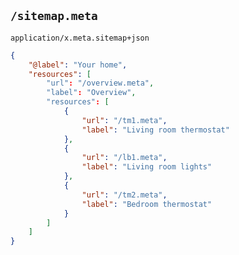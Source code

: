 ## `/sitemap.meta`
`application/x.meta.sitemap+json`

```json
{
	"@label": "Your home",
	"resources": [
		"url": "/overview.meta",
		"label": "Overview",
		"resources": [
			{
				"url": "/tm1.meta",
				"label": "Living room thermostat"
			},
			{
				"url": "/lb1.meta",
				"label": "Living room lights"
			},
			{
				"url": "/tm2.meta",
				"label": "Bedroom thermostat"
			}
		]
	]
}
```